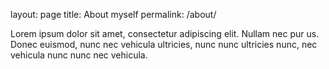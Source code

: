 layout: page
title: About myself
permalink: /about/

Lorem ipsum dolor sit amet, consectetur adipiscing elit. Nullam nec pur us. Donec euismod, nunc nec vehicula ultricies, nunc nunc ultricies nunc, nec vehicula nunc nunc nec vehicula.